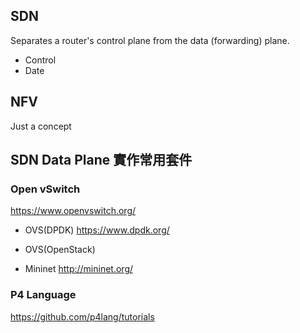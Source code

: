 ## SDN
Separates a router's control plane from the data (forwarding) plane.
 - Control
 - Date 

## NFV
Just a concept

## SDN Data Plane 實作常用套件
### Open vSwitch
https://www.openvswitch.org/

 - OVS(DPDK)
 https://www.dpdk.org/

 - OVS(OpenStack)
 - Mininet
 http://mininet.org/

### P4 Language
https://github.com/p4lang/tutorials


